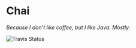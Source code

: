 # Chai

*Because I don't like coffee, but I like Java. Mostly.*

![Travis Status](https://travis-ci.org/jjfiv/chai.svg?branch=master)
